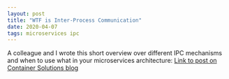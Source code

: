 ```yaml
---
layout: post
title: "WTF is Inter-Process Communication"
date: 2020-04-07
tags: microservices ipc
---
```


A colleague and I wrote this short overview over different IPC mechanisms and when to use what in your microservices architecture:
<a href=https://blog.container-solutions.com/wtf-is-inter-process-communication>Link to post on Container Solutions blog</a>
